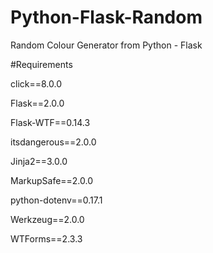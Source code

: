 # Python-Flask-Random
 Random Colour Generator from Python - Flask

#Requirements

click==8.0.0

Flask==2.0.0

Flask-WTF==0.14.3

itsdangerous==2.0.0

Jinja2==3.0.0

MarkupSafe==2.0.0

python-dotenv==0.17.1

Werkzeug==2.0.0

WTForms==2.3.3

